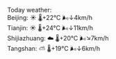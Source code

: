 Today weather:  
Beijing: ☀️   🌡️+22°C 🌬️↓4km/h  
Tianjin: ☀️   🌡️+24°C 🌬️↓11km/h  
Shijiazhuang: ☁️   🌡️+20°C 🌬️↘7km/h  
Tangshan: ⛅️  🌡️+19°C 🌬️↓6km/h  
